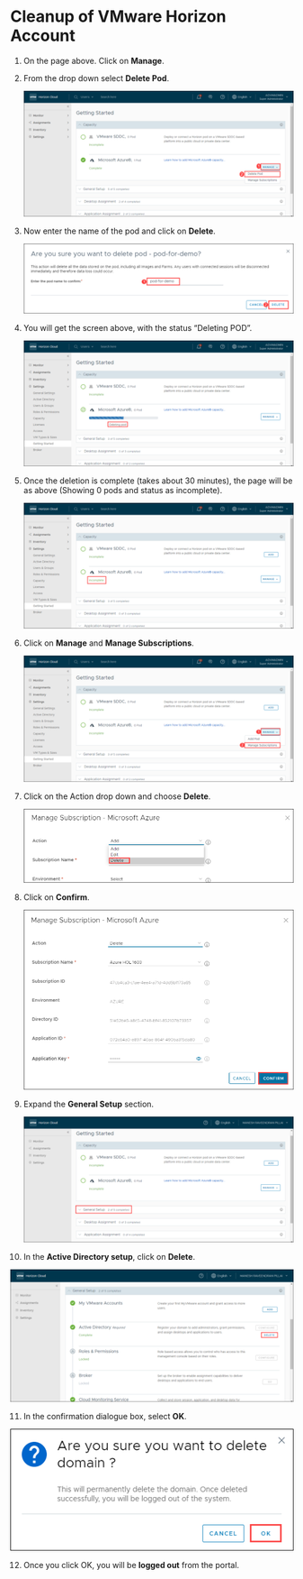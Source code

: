 # Cleanup of VMware Horizon Account


1. On the page above. Click on **Manage**.

2. From the drop down select **Delete Pod**.

   ![ws name.](media/dp1.png)
   

3. Now enter the name of the pod and click on **Delete**.


   ![ws name.](media/dp2.png)

4. You will get the screen above, with the status “Deleting POD”.

   ![ws name.](media/dp3.png)
   

5. Once the deletion is complete (takes about 30 minutes), the page will be as above (Showing 0 pods and status as incomplete).

   ![ws name.](media/dp4.png)

6. Click on **Manage** and **Manage Subscriptions**.

   ![ws name.](media/dp5.png)
   

7. Click on the Action drop down and choose **Delete**.

   ![ws name.](media/dp6.png)
   

8. Click on **Confirm**.

   ![ws name.](media/dp7.png)
   

9. Expand the **General Setup** section.

   ![ws name.](media/dp8.png)
   

10. In the **Active Directory setup**, click on **Delete**.

   ![ws name.](media/dp9.png)
   

11. In the confirmation dialogue box, select **OK**.

   ![ws name.](media/dp10.png)
   


12. Once you click OK, you will be **logged out** from the portal. 
   

